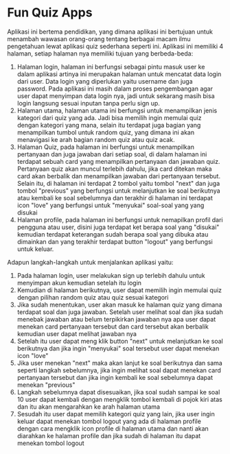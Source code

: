 # Fun Quiz Apps

Aplikasi ini bertema pendidikan, yang dimana aplikasi ini bertujuan untuk menambah wawasan orang-orang tentang berbagai macam ilmu pengetahuan lewat aplikasi quiz sederhana seperti ini.
Aplikasi ini memiliki 4 halaman, setiap halaman nya memiliki tujuan yang berbeda-beda:
1. Halaman login, halaman ini berfungsi sebagai pintu masuk user ke dalam aplikasi artinya ini merupakan halaman untuk mencatat data login dari user. Data login yang diperlukan yaitu username dan juga password. Pada aplikasi ini masih dalam proses pengembangan agar user dapat menyimpan data login nya, jadi untuk sekarang masih bisa login langsung sesuai inputan tanpa perlu sign up.
2. Halaman utama, halaman utama ini berfungsi untuk menampilkan jenis kategori dari quiz yang ada. Jadi bisa memilih ingin memulai quiz dengan kategori yang mana, selain itu terdapat juga bagian yang menampilkan tumbol untuk random quiz, yang dimana ini akan menavigasi ke arah bagian random quiz atau quiz acak.
3. Halaman Quiz, pada halaman ini berfungsi untuk menampilkan pertanyaan dan juga jawaban dari setiap soal, di dalam halaman ini terdapat sebuah card yang menampilkan pertanyaan dan jawaban quiz. Pertanyaan quiz akan muncul terlebih dahulu, jika card ditekan maka card akan berbalik dan menampilkan jawaban dari pertanyaan tersebut. Selain itu, di halaman ini terdapat 2 tombol yaitu tombol "next" dan juga tombol "previous" yang berfungsi untuk melanjutkan ke soal berikutnya atau kembali ke soal sebelumnya dan terakhir di halaman ini terdapat icon "love" yang berfungsi untuk "menyukai" soal-soal yang yang disukai
4. Halaman profile, pada halaman ini berfungsi untuk nemapilkan profil dari pengguna atau user, disini juga terdapat ket berapa soal yang "disukai" kemudian terdapat keterangan sudah berapa soal yang dibuka atau dimainkan dan yang terakhir terdapat button "logout" yang berfungsi untuk keluar.

Adapun langkah-langkah untuk menjalankan aplikasi yaitu:
1. Pada halaman login, user melakukan sign up terlebih dahulu untuk menyimpan akun kemudian setelah itu login
2. Kemudian di halaman berikutnya, user dapat memilih ingin memulai quiz dengan pilihan random quiz atau quiz sesuai kategori
3. Jika sudah menentukan, user akan masuk ke halaman quiz yang dimana terdapat soal dan juga jawaban. Setelah user melihat soal dan jika sudah menebak jawaban atau belum terpikirkan jawaban nya apa user dapat menekan card pertanyaan tersebut dan card tersebut akan berbalik kemudian user dapat melihat jawaban nya
4. Setelah itu user dapat meng klik button "next" untuk melanjutkan ke soal berikutnya dan jika ingin "menyukai" soal tersebut user dapat menekan icon "love"
5. Jika user menekan "next" maka akan lanjut ke soal berikutnya dan sama seperti langkah sebelumnya, jika ingin melihat soal dapat menekan card pertanyaan tersebut dan jika ingin kembali ke soal sebelumnya dapat menekan "previous"
6. Langkah sebelumnya dapat disesuaikan, jika soal sudah sampai ke soal 10 user dapat kembali dengan mengklik tombol kembali di pojok kiri atas dan itu akan mengarahkan ke arah halaman utama
7. Sesudah itu user dapat memilih kategori quiz yang lain, jika user ingin keluar dapat menekan tombol logout yang ada di halaman profile dengan cara mengklik icon profile di halaman utama dan nanti akan diarahkan ke halaman profile dan jika sudah di halaman itu dapat menekan tombol logout
